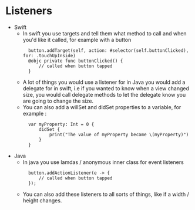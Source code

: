 # Listeners

* Swift
  * In swift you use targets and tell them what method to call and when you'd like it called, for example with a button
    ```
      button.addTarget(self, action: #selector(self.buttonClicked), for: .touchUpInside)
      @objc private func buttonClicked() {
          // called when button tapped
      }
    ```
  * A lot of things you would use a listener for in Java you would add a delegate for in swift, i.e if you wanted to know when a view changed size, you would call delegate methods to let the delegate know you are going to change the size.
  * You can also add a willSet and didSet properties to a variable, for example : 
    ```
      var myProperty: Int = 0 {
          didSet {
              print("The value of myProperty became \(myProperty)")
          }
      }
    ```
* Java
  * In java you use lamdas / anonymous inner class for event listeners
    ```
      button.addActionListener(e -> {
          // called when button tapped
      });
    ```
  * You can also add these listeners to all sorts of things, like if a width / height changes.
